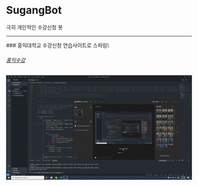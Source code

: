 # SugangBot
극히 개인적인 수강신청 봇


<hr>
### 홍익대학교 수강신청 연습사이트로 스파링\

###### [홍익수강](https://hongiksugang.github.io/sugang/main, "홍익수강")




![수강신청봇](https://raw.githubusercontent.com/wonAdam/SugangBot/master/20200813-012908.gif)
